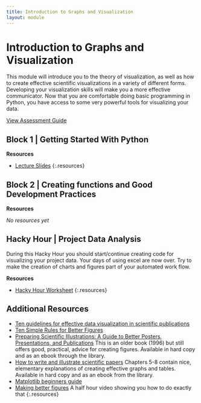 ```yaml
---
title: Introduction to Graphs and Visualization
layout: module
---
```



# Introduction to Graphs and Visualization

This module will introduce you to the theory of visualization, as well as how to create effective scientific visualizations in a variety of different forms. Developing your visualization skills will make you a more effective communicator. Now that you are comfortable doing basic programming in Python, you have access to some very powerful tools for visualizing your data. 

[View Assessment Guide](assessment.html)




## Block 1 | Getting Started With Python




**Resources**

- [Lecture Slides](http://linkhere.com)
{:.resources}



## Block 2 | Creating functions and Good Development Practices


**Resources**

_No resources yet_




## Hacky Hour | Project Data Analysis

During this Hacky Hour you should start/continue creating code for visualizing your project data. Your days of using excel are now over. Try to make the creation of charts and figures part of your automated work flow. 


**Resources**

- [Hacky Hour Worksheet](hacky-hour-worksheet.html)
{:.resources}









## Additional Resources

- [Ten guidelines for effective data visualization in scientific publications](http://hci.pacsites.org/wp-content/uploads/sites/8/2014/01/10_scientific_visualization_guidelines.pdf) 
- [Ten Simple Rules for Better Figures](http://journals.plos.org/ploscompbiol/article/asset?id=10.1371%2Fjournal.pcbi.1003833.PDF)
- [Preparing Scientific Illustrations: A Guide to Better Posters, Presentations, and Publications](http://www.library.auckland.ac.nz/) 
  This is an older book (1996) but still offers good, practical, advice for creating figures. Available in hard copy and as an ebook through the library. 
- [How to write and illustrate scientific papers](http://librarysearch.auckland.ac.nz/primo_library/libweb/action/search.do?fn=search&vl%28freeText0%29=9780511394638)
  Chapters 5-8 contain nice, elementary explanations of creating effective graphs and tables. Available in hard copy and as an ebook from the library. 
- [Matplotlib beginners guide](http://matplotlib.org/users/beginner.html) 
- [Making better figures](https://betterfigures.org/2015/03/30/making-better-figures-video/)
  A half hour video showing you how to do exactly that
{:.resources}





